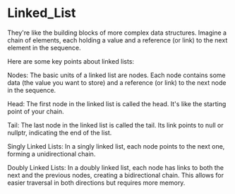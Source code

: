 # Linked_List
They're like the building blocks of more complex data structures. Imagine a chain of elements, each holding a value and a reference (or link) to the next element in the sequence.

Here are some key points about linked lists:

Nodes: The basic units of a linked list are nodes. Each node contains some data (the value you want to store) and a reference (or link) to the next node in the sequence.

Head: The first node in the linked list is called the head. It's like the starting point of your chain.

Tail: The last node in the linked list is called the tail. Its link points to null or nullptr, indicating the end of the list.

Singly Linked Lists: In a singly linked list, each node points to the next one, forming a unidirectional chain.

Doubly Linked Lists: In a doubly linked list, each node has links to both the next and the previous nodes, creating a bidirectional chain. This allows for easier traversal in both directions but requires more memory.
